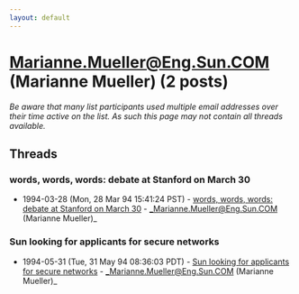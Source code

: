 ```yaml
---
layout: default
---
```


# Marianne.Mueller@Eng.Sun.COM (Marianne Mueller) (2 posts)

_Be aware that many list participants used multiple email addresses over their time active on the list. As such this page may not contain all threads available._

## Threads

### words, words, words: debate at Stanford on March 30
+ 1994-03-28 (Mon, 28 Mar 94 15:41:24 PST) - [words, words, words: debate at Stanford on March 30](/archive/1994/03/39a64f65e944ce865f606b1844ade761435bb4e12fa46979894f922ca15ce3f7) - _Marianne.Mueller@Eng.Sun.COM (Marianne Mueller)_

### Sun looking for applicants for secure networks
+ 1994-05-31 (Tue, 31 May 94 08:36:03 PDT) - [Sun looking for applicants for secure networks](/archive/1994/05/3a67aae3c2013dba1c610ce40472fdfc37c76cdb976c8816378ba66d331bd4a0) - _Marianne.Mueller@Eng.Sun.COM (Marianne Mueller)_

